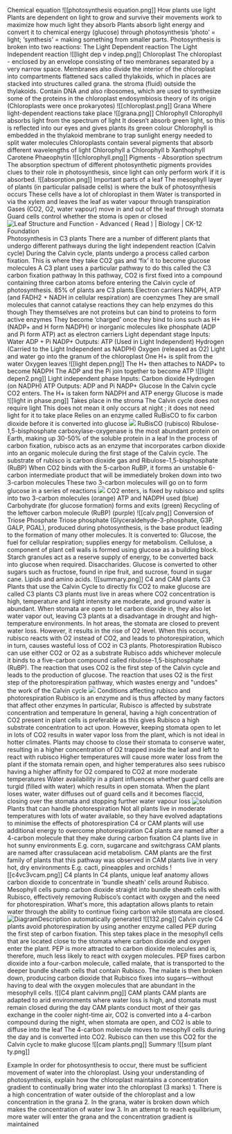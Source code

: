 Chemical equation
	![[photosynthesis equation.png]]
How plants use light
	Plants are dependent on light to grow and survive 
		their movements work to maximize how much light they absorb
	Plants absorb light energy and convert it to chemical energy (glucose) through photosynthesis 
		 ‘photo’ = light; ‘synthesis’ = making something from smaller parts.
	Photosynthesis is broken into two reactions:
		The Light Dependent reaction
		The Light Independent reaction 
		![[light dep v indep.png]]
	Chloroplast
		The chloroplast - enclosed by an envelope consisting of two membranes separated by a very narrow space.
		Membranes also divide the interior of the chloroplast into compartments
			flattened sacs called thylakoids, which in places are stacked into structures called grana.
			the stroma (fluid) outside the thylakoids.
		Contain DNA and also ribosomes, which are used to synthesize some of the proteins in the chloroplast 
			 endosymbiosis theory of its origin (Chloroplasts were once prokaryotes)
		![[chloroplast.png]]
	Grana
		Where light-dependent reactions take place
		![[grana.png]]
	Chlorophyll
		Chlorophyll absorbs light from the spectrum of light
			It doesn’t absorb green light, so this is reflected into our eyes and gives plants its green colour
		Chlorophyll is embedded in the thylakoid membrane to trap sunlight energy needed to split water molecules
		Chloroplasts contain several pigments that absorb different wavelengths of light
			Chlorophyll a
			Chlorophyll b 
			Xanthophyll 
			Carotene
			Phaeophytin
		![[chlorophyll.png]]
	Pigments - Absorption spectrum
		The absorption spectrum of different photosynthetic pigments provides clues to their role in photosynthesis, since light can only perform work if it is absorbed. 
		![[absorption.png]]
	Important parts of a leaf
		The mesophyll layer of plants (in particular palisade cells) is where the bulk of photosynthesis occurs
			These cells have a lot of chloroplast in them
		Water is transported in via the xylem and leaves the leaf as water vapour through transpiration
		Gases (CO2, O2, water vapour) move in and out of the leaf through stomata
		Guard cells control whether the stoma is open or closed
		![Leaf Structure and Function - Advanced ( Read ) | Biology | CK-12 Foundation](https://lh7-us.googleusercontent.com/9dZU8T3aB0nKpuM1KTIp_wUDuM-4CmfGQLWGJ6Ldaxco050k5tNMhZEaOBAkSEhfR7eQ5abhVOPRB4wrpumuHDvWhmTCQy76jsXiaB8ERFny_HAaUEiXOKTlCQUo9Am4sgTvkSTf709edCV7u7MB_g=s2048)
	Photosynthesis in C3 plants
		There are a number of different plants that undergo different pathways during the light independent reaction (Calvin cycle)
		During the Calvin cycle, plants undergo a process called carbon fixation. This is where they take CO2 gas and ‘fix’ it to become glucose molecules
		A C3 plant uses a particular pathway to do this called the C3 carbon fixation pathway
			In this pathway, CO2 is first fixed into a compound containing three carbon atoms before entering the Calvin cycle of photosynthesis.
		85% of plants are C3 plants
		Electron carriers
			NADPH, ATP (and FADH2 + NADH in cellular respiration) are coenzymes
			They are small molecules that cannot catalyse reactions 
				they can help enzymes do this though
			They themselves are not proteins but can bind to proteins to form active enzymes
			They become ‘charged’ once they bind to ions such as H+ (NADP+ and H form NADPH) or inorganic molecules like phosphate (ADP and Pi form ATP) 
				 act as electron carriers
		Light dependant stage
			Inputs:
				Water
				ADP + Pi
				NADP+
			Outputs:
				ATP (Used in Light Independent)
				Hydrogen (Carried to the Light Independent as NADPH)
				Oxygen (released as O2)
			Light and water go into the granum of the chloroplast
			One H+ is split from the water
			Oxygen leaves
			![[light depen.png]]
			The H+ then attaches to NADP+ to become NADPH
			The ADP and the Pi join together to become ATP
			![[light depen2.png]]
		Light independent phase
			Inputs:
				Carbon dioxide
				Hydrogen (on NADPH)
				ATP
			Outputs:
				ADP and Pi
				NADP+
				Glucose
			In the Calvin cycle CO2 enters.
			The H+ is taken form NADPH and ATP energy
			Glucose is made
			![[light in phase.png]]
			Takes place in the stroma
			The Calvin cycle does not require light 
				This does not mean it only occurs at night ; it does not need light for it to take place
			Relies on an enzyme called RuBisCO to fix carbon dioxide before it is converted into glucose
			![](https://lh7-us.googleusercontent.com/Lc81g5qprUYX38_mnODKv9HRovG9JB-ktL968TR1fxYK6Gi323RdPIymCybbaOS94v3LqVwr_eCv7slZYLYRdCH1437EGJPRses5N50XuiPCI9Iyu7nk2-tc4in24G9JFfedqCa2XeMSwABsITR3Xg=s2048)
			RuBisCO (rubisco)
				Ribulose-1,5-bisphosphate carboxylase-oxygenase is the most abundant protein on Earth, making up 30-50% of the soluble protein in a leaf
				In the process of carbon fixation, rubisco acts as an enzyme that incorporates carbon dioxide into an organic molecule during the first stage of the Calvin cycle.
				The substrate of rubisco is carbon dioxide gas and Ribulose-1,5-bisphosphate (RuBP)
				When CO2 binds with the 5-carbon RuBP, it forms an unstable 6-carbon intermediate product that will be immediately broken down into two 3-carbon molecules
				These two 3-carbon molecules will go on to form glucose in a series of reactions
				![](https://lh7-us.googleusercontent.com/D-Q2yuqurNjBcboFaOiVaG66mu7bOIzMmRvdHc1Adt3gI9iTa6la3klP0PXQa9RFjwNfGOFNLYp5_XUIx7wyqtV6cSJZphr5hHIvN-us6fCSYhJ0sT78VK4pS2W2zCFFIT1KXG3x2RG5CUUHbNqW2Q=s2048)
			CO2 enters, is fixed by rubisco and splits into two 3-carbon molecules (orange)
			ATP and NADPH used (blue)
			Carbohydrate (for glucose formation) forms and exits (green)
			Recycling of the leftover carbon molecule (RuBP) (purple)
				![[calv.png]]
			Conversion of Triose Phosphate
				Triose phosphate (Glyceraldehyde-3-phosphate, G3P, GALP, PGAL), produced during photosynthesis, is the base product leading to the formation of many other molecules. It is converted to:
					Glucose, the fuel for cellular respiration; supplies energy for metabolism.
					Cellulose, a component of plant cell walls is formed using glucose as a building block.
					Starch granules act as a reserve supply of energy, to be converted back into glucose when required.
					Disaccharides. Glucose is converted to other sugars such as fructose, found in ripe fruit, and sucrose, found in sugar cane.
					Lipids and amino acids.
		![[summary.png]]
	C4 and CAM plants
		C3
			Plants that use the Calvin Cycle to directly fix CO2 to make glucose are called C3 plants
			C3 plants must live in areas where CO2 concentration is high, temperature and light intensity are moderate, and ground water is abundant.
			When stomata are open to let carbon dioxide in, they also let water vapor out, leaving C3 plants at a disadvantage in drought and high-temperature environments.
			In hot areas, the stomata are closed to prevent water loss. However, it results in the rise of O2 level. 
			When this occurs, rubisco reacts with O2 instead of CO2, and leads to photorespiration, which in turn, causes wasteful loss of CO2 in C3 plants.
		Photorespiration
			Rubisco can use either CO2 or O2 as a substrate
			Rubisco adds whichever molecule it binds to a five-carbon compound called ribulose-1,5-bisphosphate (RuBP). 
			The reaction that uses CO2 is the first step of the Calvin cycle and leads to the production of glucose. 
			The reaction that uses O2 is the first step of the photorespiration pathway, which wastes energy and "undoes" the work of the Calvin cycle
			![](https://lh7-us.googleusercontent.com/esrhJEFIlxxKRwIrjUR3YVABLfBS35tDwf5oI-ULRs5Z2lJCF0-MUytSRco1ATtgA-U8b_K3cV5HrwpUQaOrKbHqD16hc0xy40qc_82ZSoUk6p7TLBaecowmjshsGxsZHSmSz8shXjl-H8TwrNb4AA=s2048)
			Conditions affecting rubisco and photorespiration
				Rubisco is an enzyme and is thus affected by many factors that affect other enzymes
				In particular, Rubisco is affected by substrate concentration and temperature
				In general, having a high concentration of CO2 present in plant cells is preferable as this gives Rubisco a high substrate concentration to act upon.
					However, keeping stomata open to let in lots of CO2 results in water vapor loss from the plant, which is not ideal in hotter climates. 
					Plants may choose to close their stomata to conserve water, resulting in a higher concentration of O2 trapped inside the leaf and left to react with rubisco
				Higher temperatures will cause more water loss from the plant if the stomata remain open, and higher temperatures also sees rubisco having a higher affinity for O2 compared to CO2 at more moderate temperatures
				Water availability in a plant influences whether guard cells are turgid (filled with water) which results in open stomata. When the plant loses water, water diffuses out of guard cells and it becomes flaccid, closing over the stomata and stopping further water vapour loss
				![solution](https://lh7-us.googleusercontent.com/hhG-RylQ3324aT2rsxrfwklDOwShP9IOEYbz4Wuc969EtFwsOaH4mF69vBgrwIDDFNR8itz2vW5vKahp0zE-McH_yhUPwCfNhh-Py1-F9lJ1YJlwAeL5GPdfOb_q1ZNBi3A8wiI0zVYNjEoiPH_DYw=s2048)
			Plants that can handle photorespiration
				Not all plants live in moderate temperatures with lots of water available, so they have evolved adaptations to minimise the effects of photorespiration
				C4 or CAM plants will use additional energy to overcome photorespiration
				C4 plants are named after a 4-carbon molecule that they make during carbon fixation
					C4 plants live in hot sunny environments
						E.g. corn, sugarcane and switchgrass
				CAM plants are named after crassulacean acid metabolism. CAM plants are the first family of plants that this pathway was observed in
					CAM plants live in very hot, dry environments 
						E.g. cacti, pineapples and orchids
			![[c4vc3vcam.png]]
		C4 plants
			 In C4 plants, unique leaf anatomy allows carbon dioxide to concentrate in 'bundle sheath' cells around Rubisco. 
			Mesophyll cells pump carbon dioxide straight into bundle sheath cells with Rubisco, effectively removing Rubisco’s contact with oxygen and the need for photorespiration. 
			What's more, this adaptation allows plants to retain water through the ability to continue fixing carbon while stomata are closed.
			![DiagramDescription automatically generated](https://lh7-us.googleusercontent.com/IG99L3gjH1toiaPKCH2MGyAnWWYlGUjWUzXpO_Dm9uuMp1REjlKs2-AN8Pf1YW88K6vZZKHHYruu-N78xtS5KBN2kt9c3kTzh_KP6PILMC0Bo80BmY_feLw93NaSZryhuXW1eFffh159_6x8Ux-_Pg=s2048)
			![[132.png]]
			Calvin cycle
				C4 plants avoid photorespiration by using another enzyme called PEP during the first step of carbon fixation. 
				This step takes place in the mesophyll cells that are located close to the stomata where carbon dioxide and oxygen enter the plant. 
				PEP is more attracted to carbon dioxide molecules and is, therefore, much less likely to react with oxygen molecules. 
				PEP fixes carbon dioxide into a four-carbon molecule, called malate, that is transported to the deeper bundle sheath cells that contain Rubisco. 
				The malate is then broken down, producing carbon dioxide that Rubisco fixes into sugars—without having to deal with the oxygen molecules that are abundant in the mesophyll cells.
				![[C4 plant calvinm.png]]
		CAM plants
			CAM plants are adapted to arid environments where water loss is high, and stomata must remain closed during the day
			CAM plants conduct most of their gas exchange in the cooler night-time air,
			CO2 is converted into a 4-carbon compound during the night, when stomata are open, and CO2 is able to diffuse into the leaf
			The 4-carbon molecule moves to mesophyll cells during the day and is converted into CO2. Rubisco can then use this CO2 for the Calvin cycle to make glucose
			![[cam plants.png]]
		Summary
			![[sum plant ty.png]]





Example
	In order for photosynthesis to occur, there must be sufficient movement of water into the chloroplast. Using your understanding of photosynthesis, explain how the chloroplast maintains a concentration gradient to continually bring water into the chloroplast (3 marks)
		1. There is a high concentration of water outside of the chloroplast and a low concentration in the grana
		2. In the grana, water is broken down which makes the concentration of water low
		3. In an attempt to reach equilibrium, more water will enter the grana and the concentration gradient is maintained







 
